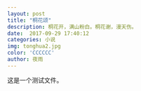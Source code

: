 ```yaml
---  
layout: post
title: "桐花颂"
description: 桐花开，满山粉白。桐花谢，漫天伤。
date:  2017-09-29 17:40:12
categories: 小说
img: tonghua2.jpg
color: 'CCCCCC'
author: 夜雨
--- 
```

这是一个测试文件。
